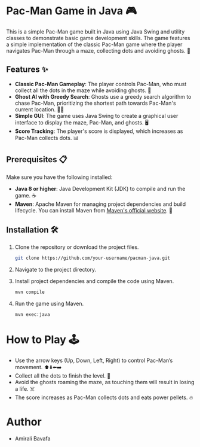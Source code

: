 # Pac-Man Game in Java 🎮

This is a simple Pac-Man game built in Java using Java Swing and utility classes to demonstrate basic game development skills. The game features a simple implementation of the classic Pac-Man game where the player navigates Pac-Man through a maze, collecting dots and avoiding ghosts. 👻

## Features ✨

- **Classic Pac-Man Gameplay**: The player controls Pac-Man, who must collect all the dots in the maze while avoiding ghosts. 🍒
- **Ghost AI with Greedy Search**: Ghosts use a greedy search algorithm to chase Pac-Man, prioritizing the shortest path towards Pac-Man's current location. 🧠👹
- **Simple GUI**: The game uses Java Swing to create a graphical user interface to display the maze, Pac-Man, and ghosts. 🖥️
- **Score Tracking**: The player's score is displayed, which increases as Pac-Man collects dots. 📊

## Prerequisites 📋

Make sure you have the following installed:
- **Java 8 or higher**: Java Development Kit (JDK) to compile and run the game. ☕️
- **Maven**: Apache Maven for managing project dependencies and build lifecycle. You can install Maven from [Maven's official website](https://maven.apache.org/). 🔧

## Installation 🛠️

1. Clone the repository or download the project files.
   ```bash
   git clone https://github.com/your-username/pacman-java.git
2. Navigate to the project directory.

3. Install project dependencies and compile the code using Maven.
   ```bash
   mvn compile

4. Run the game using Maven.
   ```bash
   mvn exec:java

# How to Play 🕹️
- Use the arrow keys (Up, Down, Left, Right) to control Pac-Man’s movement. ⬆️⬇️⬅️➡️
- Collect all the dots to finish the level. 💎
- Avoid the ghosts roaming the maze, as touching them will result in losing a life. ☠️
- The score increases as Pac-Man collects dots and eats power pellets. 🔥

# Author
- Amirali Bavafa
